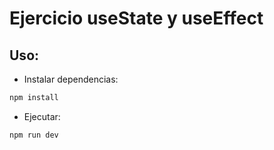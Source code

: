 # Ejercicio useState y useEffect

## Uso:

- Instalar dependencias:
```bash
npm install
```
- Ejecutar:
```bash
npm run dev
```
